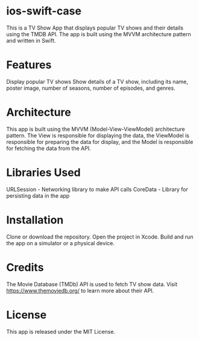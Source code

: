 # ios-swift-case

This is a TV Show App that displays popular TV shows and their details using the TMDB API. The app is built using the MVVM architecture pattern and written in Swift.

# Features
Display popular TV shows
Show details of a TV show, including its name, poster image, number of seasons, number of episodes, and genres.
# Architecture
This app is built using the MVVM (Model-View-ViewModel) architecture pattern. 
The View is responsible for displaying the data, the ViewModel is responsible for preparing the data for display, and the Model is responsible for fetching the data from the API.

# Libraries Used
URLSession - Networking library to make API calls
CoreData - Library for persisting data in the app
# Installation
Clone or download the repository.
Open the project in Xcode.
Build and run the app on a simulator or a physical device.
# Credits
The Movie Database (TMDb) API is used to fetch TV show data. Visit https://www.themoviedb.org/ to learn more about their API.
# License
This app is released under the MIT License.

